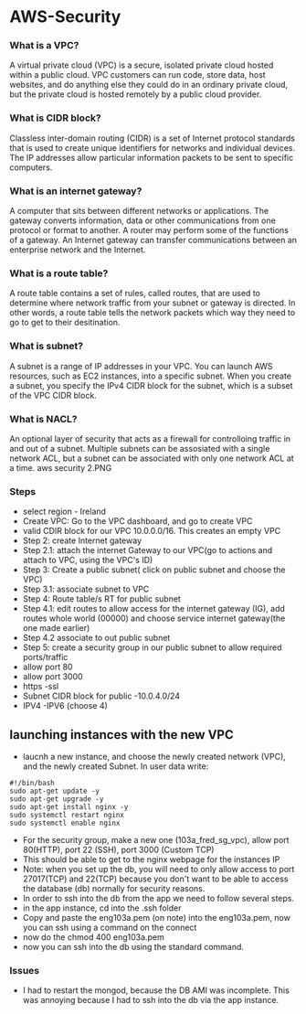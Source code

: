 # AWS-Security
### What is a VPC?
A virtual private cloud (VPC) is a secure, isolated private cloud hosted within a public cloud. VPC customers can run code, store data, host websites, and do anything else they could do in an ordinary private cloud, but the private cloud is hosted remotely by a public cloud provider.
### What is CIDR block?
Classless inter-domain routing (CIDR) is a set of Internet protocol standards that is used to create unique identifiers for networks and individual devices. The IP addresses allow particular information packets to be sent to specific computers.
### What is an internet gateway?
A computer that sits between different networks or applications. The gateway converts information, data or other communications from one protocol or format to another. A router may perform some of the functions of a gateway. An Internet gateway can transfer communications between an enterprise network and the Internet.
### What is a route table? 
A route table contains a set of rules, called routes, that are used to determine where network traffic from your subnet or gateway is directed. In other words, a route table tells the network packets which way they need to go to get to their desitination.
### What is subnet?
A subnet is a range of IP addresses in your VPC. You can launch AWS resources, such as EC2 instances, into a specific subnet. When you create a subnet, you specify the IPv4 CIDR block for the subnet, which is a subset of the VPC CIDR block.
### What is NACL?
An optional layer of security that acts as a firewall for controlloing traffic in and out of a subnet. Multiple subnets can be assosiated with a single network ACL, but a subnet can be associated with only one network ACL at a time.
aws security 2.PNG

### Steps
- select region - Ireland
- Create VPC: Go to the VPC dashboard, and go to create VPC
- valid CDIR block for our VPC 10.0.0.0/16. This creates an empty VPC
- Step 2: create Internet gateway
- Step 2.1: attach the internet Gateway to our VPC(go to actions and attach to VPC, using the VPC's ID)
- Step 3: Create a public subnet( click on public subnet and choose the VPC)
- Step 3.1: associate subnet to VPC
- Step 4: Route table/s RT for public subnet
- Step 4.1: edit routes to allow access for the internet gateway (IG), add routes whole world (00000) and choose service internet gateway(the one made earlier)
- Step 4.2 associate to out public subnet
- Step 5: create a security group in our public subnet to allow required ports/traffic
- allow port 80
- allow port 3000
- https -ssl
- Subnet CIDR block for public -10.0.4.0/24
- IPV4 -IPV6 (choose 4)

## launching instances with the new VPC
- laucnh a new instance, and choose the newly created network (VPC), and the newly created Subnet. In user data write:
```
#!/bin/bash
sudo apt-get update -y
sudo apt-get upgrade -y
sudo apt-get install nginx -y
sudo systemctl restart nginx
sudo systemctl enable nginx
```
- For the security group, make a new one (103a_fred_sg_vpc), allow port 80(HTTP), port 22 (SSH), port 3000 (Custom TCP)
- This should be able to get to the nginx webpage for the instances IP
-  Note: when you set up the db, you will need to only allow access to port 27017(TCP) and 22(TCP) because you don't want to be able to access the database (db) normally for security reasons.
- In order to ssh into the db from the app we need to follow several steps.
- in the app instance, cd into the .ssh folder
- Copy and paste the eng103a.pem (on note) into the eng103a.pem, now you can ssh using a command on the connect
- now do the chmod 400 eng103a.pem
- now you can ssh into the db using the standard command.

### Issues
- I had to restart the mongod, because the DB AMI was incomplete. This was annoying because I had to ssh into the db via the app instance.
